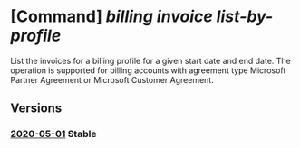 # [Command] _billing invoice list-by-profile_

List the invoices for a billing profile for a given start date and end date. The operation is supported for billing accounts with agreement type Microsoft Partner Agreement or Microsoft Customer Agreement.

## Versions

### [2020-05-01](/Resources/mgmt-plane/L3Byb3ZpZGVycy9taWNyb3NvZnQuYmlsbGluZy9iaWxsaW5nYWNjb3VudHMve30vYmlsbGluZ3Byb2ZpbGVzL3t9L2ludm9pY2Vz/2020-05-01.xml) **Stable**

<!-- mgmt-plane /providers/microsoft.billing/billingaccounts/{}/billingprofiles/{}/invoices 2020-05-01 -->
